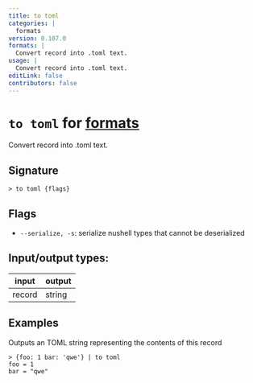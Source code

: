 ```yaml
---
title: to toml
categories: |
  formats
version: 0.107.0
formats: |
  Convert record into .toml text.
usage: |
  Convert record into .toml text.
editLink: false
contributors: false
---
```

<!-- This file is automatically generated. Please edit the command in https://github.com/nushell/nushell instead. -->

# `to toml` for [formats](/commands/categories/formats.md)

<div class='command-title'>Convert record into .toml text.</div>

## Signature

```> to toml {flags} ```

## Flags

 -  `--serialize, -s`: serialize nushell types that cannot be deserialized


## Input/output types:

| input  | output |
| ------ | ------ |
| record | string |
## Examples

Outputs an TOML string representing the contents of this record
```nu
> {foo: 1 bar: 'qwe'} | to toml
foo = 1
bar = "qwe"

```
